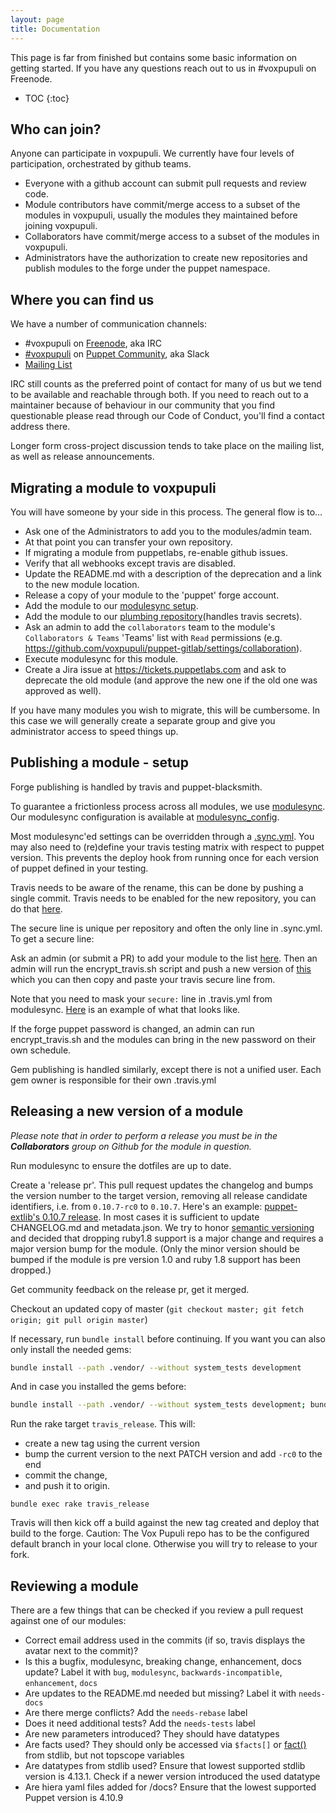 ```yaml
---
layout: page
title: Documentation
---
```


This page is far from finished but contains some basic information on getting
started. If you have any questions reach out to us in #voxpupuli on Freenode.

* TOC
{:toc}

## Who can join?
Anyone can participate in voxpupuli. We currently have four levels of
participation, orchestrated by github teams.

* Everyone with a github account can submit pull requests and review code.
* Module contributors have commit/merge access to a subset of the modules in
  voxpupuli, usually the modules they maintained before joining
  voxpupuli.
* Collaborators have commit/merge access to a subset of the modules in
  voxpupuli.
* Administrators have the authorization to create new repositories and
  publish modules to the forge under the puppet namespace.

## Where you can find us
We have a number of communication channels:

* #voxpupuli on [Freenode](http://freenode.net), aka IRC
* [#voxpupuli](http://puppetcommunity.slack.com/messages/voxpupuli/) on
  [Puppet Community](http://slack.puppet.com), aka Slack
* [Mailing List](https://groups.io/g/voxpupuli/)

IRC still counts as the preferred point of contact for many of us but we tend
to be available and reachable through both. If you need to reach out to a
maintainer because of behaviour in our community that you find questionable
please read through our Code of Conduct, you'll find a contact address there.

Longer form cross-project discussion tends to take place on the mailing list,
as well as release announcements.

## Migrating a module to voxpupuli
You will have someone by your side in this process. The general flow is to…

* Ask one of the Administrators to add you to the modules/admin team.
* At that point you can transfer your own repository.
* If migrating a module from puppetlabs, re-enable github issues.
* Verify that all webhooks except travis are disabled.
* Update the README.md with a description of the deprecation and a link to the new module location.
* Release a copy of your module to the 'puppet' forge account.
* Add the module to our [modulesync setup](https://github.com/voxpupuli/modulesync_config/blob/master/managed_modules.yml).
* Add the module to our [plumbing repository](https://github.com/voxpupuli/plumbing/blob/master/share/modules)(handles travis secrets).
* Ask an admin to add the `collaborators` team to the module's `Collaborators & Teams`  'Teams' list with `Read` permissions (e.g. https://github.com/voxpupuli/puppet-gitlab/settings/collaboration).
* Execute modulesync for this module.
* Create a Jira issue at https://tickets.puppetlabs.com and ask to deprecate the old module (and approve the new one if the old one was approved as well).

If you have many modules you wish to migrate, this will be cumbersome.
In this case we will generally create a separate group and give you
administrator access to speed things up.

##  Publishing a module - setup
Forge publishing is handled by travis and puppet-blacksmith.

To guarantee a frictionless process across all modules, we use [modulesync](https://github.com/voxpupuli/modulesync). Our modulesync configuration is available at [modulesync_config](https://github.com/voxpupuli/modulesync_config).

Most modulesync'ed settings can be overridden through a [.sync.yml](https://github.com/voxpupuli/puppet-extlib/blob/master/.sync.yml). You may also need to (re)define your travis testing matrix with respect to puppet version. This prevents the deploy hook from running once for each version of puppet defined in your testing.

Travis needs to be aware of the rename, this can be done by pushing a single commit. Travis needs to be enabled for the new repository, you can do that [here](https://travis-ci.org/profile/voxpupuli).

The secure line is unique per repository and often the only line in .sync.yml. To get a secure line:

Ask an admin (or submit a PR) to add your module to the list [here](https://github.com/voxpupuli/plumbing/blob/master/share/modules). Then an admin will run the encrypt_travis.sh script and push a new version of [this](https://github.com/voxpupuli/plumbing/blob/master/share/travis_secrets) which you can then copy and paste your travis secure line from.

Note that you need to mask your ``secure:`` line in .travis.yml from modulesync. [Here](https://github.com/voxpupuli/puppet-iis/blob/master/.sync.yml#L35) is an example of what that looks like.

If the forge puppet password is changed, an admin can run encrypt_travis.sh and the modules can bring in the new password on their own schedule.


Gem publishing is handled similarly, except there is not a unified user. Each gem owner is responsible for their own .travis.yml

## Releasing a new version of a module
*Please note that in order to perform a release you must be in the __Collaborators__ group on Github for the module in question.*

Run modulesync to ensure the dotfiles are up to date.

Create a 'release pr'. This pull request updates the changelog and bumps the version number to the target version, removing all release candidate identifiers, i.e. from `0.10.7-rc0` to `0.10.7`. Here's an example: [puppet-extlib's 0.10.7 release](https://github.com/voxpupuli/puppet-extlib/pull/43). In most cases it is sufficient to update CHANGELOG.md and metadata.json. We try to honor [semantic versioning](http://semver.org/) and decided that dropping ruby1.8 support is a major change and requires a major version bump for the module. (Only the minor version should be bumped if the module is pre version 1.0 and ruby 1.8 support has been dropped.)

Get community feedback on the release pr, get it merged.

Checkout an updated copy of master (`git checkout master; git fetch origin; git pull origin master`)

If necessary, run `bundle install` before continuing. If you want you can also only install the needed gems:

```bash
bundle install --path .vendor/ --without system_tests development
```

And in case you installed the gems before:

```bash
bundle install --path .vendor/ --without system_tests development; bundle update; bundle clean
```

Run the rake target `travis_release`. This will:

* create a new tag using the current version
* bump the current version to the next PATCH version and add `-rc0` to the end
* commit the change,
* and push it to origin.

`bundle exec rake travis_release`

Travis will then kick off a build against the new tag created and deploy that build to the forge. Caution: The Vox Pupuli repo has to be the configured default branch in your local clone. Otherwise you will try to release to your fork.

## Reviewing a module

There are a few things that can be checked if you review a pull request against one of our modules:

* Correct email address used in the commits (if so, travis displays the avatar next to the commit)?
* Is this a bugfix, modulesync, breaking change, enhancement, docs update? Label it with `bug`, `modulesync`, `backwards-incompatible`, `enhancement`, `docs`
* Are updates to the README.md needed but missing? Label it with `needs-docs`
* Are there merge conflicts? Add the `needs-rebase` label
* Does it need additional tests? Add the `needs-tests` label
* Are new parameters introduced? They should have datatypes
* Are facts used? They should only be accessed via `$facts[]` or [fact()](https://github.com/puppetlabs/puppetlabs-stdlib#fact) from stdlib, but not topscope variables
* Are datatypes from stdlib used? Ensure that lowest supported stdlib version is 4.13.1. Check if a newer version introduced the used datatype
* Are hiera yaml files added for /docs? Ensure that the lowest supported Puppet version is 4.10.9
